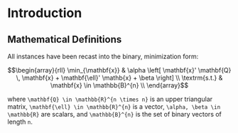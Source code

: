 # Introduction

## Mathematical Definitions

All instances have been recast into the binary, minimization form:

```math
\begin{array}{rll}
    \min_{\mathbf{x}} & \alpha \left[ \mathbf{x}' \mathbf{Q} \, \mathbf{x} + \mathbf{\ell}' \mathb{x} + \beta \right] \\
    \textrm{s.t.}     & \mathbf{x} \in \mathbb{B}^{n} \\
\end{array}
```

where ``\mathbf{Q} \in \mathbb{R}^{n \times n}`` is an upper triangular matrix, ``\mathbf{\ell} \in \mathbb{R}^{n}`` is a vector, ``\alpha, \beta \in \mathbb{R}`` are scalars, and ``\mathbb{B}^{n}`` is the set of binary vectors of length ``n``.
